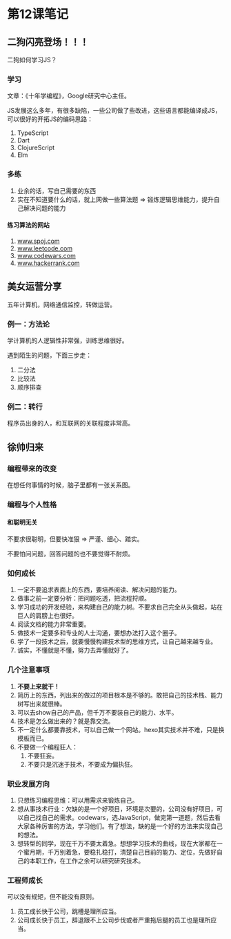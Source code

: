 # 第12课笔记

## 二狗闪亮登场！！！

二狗如何学习JS？

### 学习

文章：《十年学编程》，Google研究中心主任。

JS发展这么多年，有很多缺陷，一些公司做了些改进，这些语言都能编译成JS，可以很好的开拓JS的编码思路：

1. TypeScript
1. Dart
1. ClojureScript
1. Elm

### 多练

1. 业余的话，写自己需要的东西
1. 实在不知道要什么的话，就上网做一些算法题 => 锻炼逻辑思维能力，提升自己解决问题的能力

#### 练习算法的网站

1. www.spoj.com
1. www.leetcode.com
1. www.codewars.com
1. www.hackerrank.com

## 美女运营分享

五年计算机，网络通信监控，转做运营。

### 例一：方法论

学计算机的人逻辑性非常强，训练思维很好。

遇到陌生的问题，下面三步走：

1. 二分法
1. 比较法
1. 顺序排查

### 例二：转行

程序员出身的人，和互联网的关联程度非常高。

## 徐帅归来

### 编程带来的改变

在想任何事情的时候，脑子里都有一张关系图。

### 编程与个人性格

#### 和聪明无关

不要求很聪明，但要快准狠 => 严谨、细心、踏实。

不要怕问问题，回答问题的也不要觉得不耐烦。

### 如何成长

1. 一定不要追求表面上的东西，要培养阅读、解决问题的能力。
1. 做事之前一定要分析：把问题吃透，把流程捋顺。
1. 学习成功的开发经验，来构建自己的能力树。不要求自己完全从头做起，站在巨人的肩膀上也很好。
1. 阅读文档的能力非常重要。
1. 做技术一定要多和专业的人士沟通，要想办法打入这个圈子。
1. 学了一段技术之后，就要慢慢构建技术型的思维方式，让自己越来越专业。
1. 诚实，不懂就是不懂，努力去弄懂就好了。

### 几个注意事项

1. **不要上来就干！**
1. 简历上的东西，列出来的做过的项目根本是不够的。敢把自己的技术栈、能力树写出来就很棒。
1. 可以去show自己的产品，但千万不要装自己的能力、水平。
1. 技术是怎么做出来的？就是靠交流。
1. 不一定什么都要靠技术，可以自己做一个网站。hexo其实技术并不难，只是换模板而已。
1. 不要做一个编程狂人：
    1. 不要狂妄。
    1. 不要只是沉迷于技术，不要成为偏执狂。

### 职业发展方向

1. 只想练习编程思维：可以用需求来锻炼自己。
1. 想从事技术行业：欠缺的是一个好项目，环境是次要的，公司没有好项目，可以自己找自己的需求。codewars，选JavaScript，做完第一道题，然后去看大家各种厉害的方法，学习他们。有了想法，缺的是一个好的方法来实现自己的想法。
1. 想转型的同学，现在千万不要太着急。想想学习技术的曲线，现在大家都在一个蜜月期，千万别着急，要稳扎稳打，清楚自己目前的能力、定位，先做好自己的本职工作，在工作之余可以研究研究技术。

### 工程师成长

可以没有规矩，但不能没有原则。

1. 员工成长快于公司，跳槽是理所应当。
1. 公司成长快于员工，辞退跟不上公司步伐或者严重拖后腿的员工也是理所应当。
